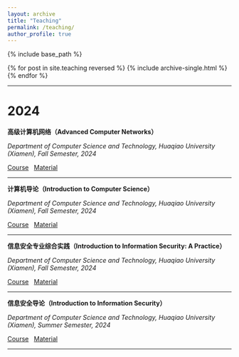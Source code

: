 ```yaml
---
layout: archive
title: "Teaching"
permalink: /teaching/
author_profile: true
---
```


{% include base_path %}

{% for post in site.teaching reversed %}
  {% include archive-single.html %}
{% endfor %}

---

2024
======

**高级计算机网络（Advanced Computer Networks）**

*Department of Computer Science and Technology, Huaqiao University (Xiamen), Fall Semester, 2024* 

[Course](https://faculty.hqu.edu.cn/WCH12/zh_CN/skxx/233670/list/index.htm) &nbsp; [Material](https://faculty.hqu.edu.cn/WCH12/zh_CN/jxzy/233669/list/index.htm)

---

**计算机导论（Introduction to Computer Science）**

*Department of Computer Science and Technology, Huaqiao University (Xiamen), Fall Semester, 2024* 

[Course](https://faculty.hqu.edu.cn/WCH12/zh_CN/skxx/233670/list/index.htm) &nbsp; [Material](https://faculty.hqu.edu.cn/WCH12/zh_CN/jxzy/233669/list/index.htm)

---

**信息安全专业综合实践（Introduction to Information Security: A Practice）**

*Department of Computer Science and Technology, Huaqiao University (Xiamen), Fall Semester, 2024* 

[Course](https://faculty.hqu.edu.cn/WCH12/zh_CN/skxx/233670/list/index.htm) &nbsp; [Material](https://faculty.hqu.edu.cn/WCH12/zh_CN/jxzy/233669/list/index.htm)

---

**信息安全导论（Introduction to Information Security）**

*Department of Computer Science and Technology, Huaqiao University (Xiamen), Summer Semester, 2024* 

[Course](https://faculty.hqu.edu.cn/WCH12/zh_CN/skxx/233670/list/index.htm) &nbsp; [Material](https://faculty.hqu.edu.cn/WCH12/zh_CN/jxzy/233669/list/index.htm)

---
